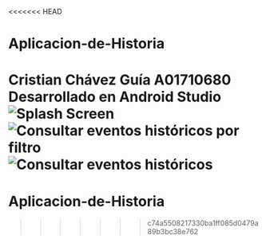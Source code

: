 <<<<<<< HEAD
# Aplicacion-de-Historia


Cristian Chávez Guía 
A01710680
Desarrollado en Android Studio
![Splash Screen](https://github.com/user-attachments/assets/31692a90-7a43-4cf1-bdb0-29f2f03a8aa4)
![Consultar eventos históricos por filtro](https://github.com/user-attachments/assets/71f16cad-b2a8-4e67-a8f9-e9fa80524da7)
![Consultar eventos históricos](https://github.com/user-attachments/assets/3df24551-077a-4ab5-a01f-b367f70686b8)
=======
# Aplicacion-de-Historia
>>>>>>> c74a5508217330ba1ff085d0479a89b3bc38e762
